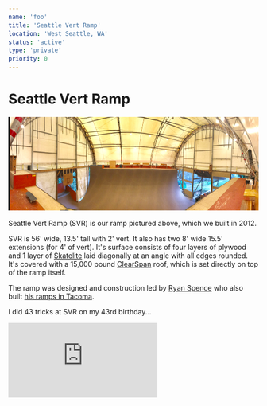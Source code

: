```yaml
---
name: 'foo'
title: 'Seattle Vert Ramp'
location: 'West Seattle, WA'
status: 'active'
type: 'private'
priority: 0
---
```

# Seattle Vert Ramp

<img src="../../public/images/svr-pano.jpg"   width="584px"  height="188px" />

Seattle Vert Ramp (SVR) is our ramp pictured above, which we built in 2012.

SVR is 56' wide, 13.5' tall with 2' vert.  It also has two 8' wide 15.5' extensions (for 4' of vert).  It's surface consists of four layers of plywood and 1 layer of [Skatelite](https://www.skatelite.com/) laid diagonally at an angle with all edges rounded.   It's covered with a 15,000 pound [ClearSpan](https://www.clearspan.com/) roof, which is set directly on top of the ramp itself.

The ramp was designed and construction led by [Ryan Spence](https://www.linkedin.com/in/ryan-spence-1908211a5) who 
also built [his ramps in Tacoma](/ramps/ryan/).

I did 43 tricks at SVR on my 43rd birthday...

<iframe src="https://www.youtube.com/embed/-5FbvrRzHak" title="YouTube video player" frameBorder="0" allow="accelerometer; autoplay; clipboard-write; encrypted-media; gyroscope; picture-in-picture" allowFullScreen></iframe>
